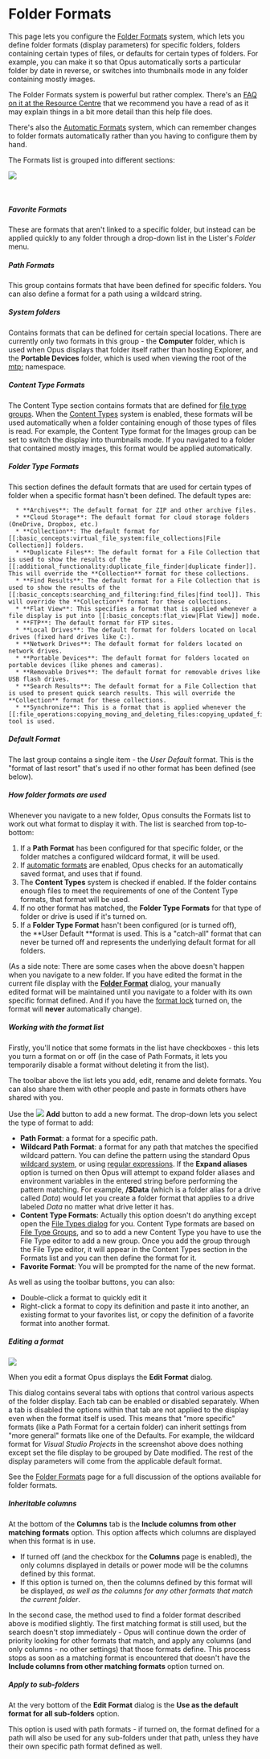# Folder Formats

This page lets you configure the [Folder Formats](/Manual/basic_concepts/folder_options/folder_formats.md) system, which lets you define folder formats (display parameters) for specific folders, folders containing certain types of files, or defaults for certain types of folders. For example, you can make it so that Opus automatically sorts a particular folder by date in reverse, or switches into thumbnails mode in any folder containing mostly images.

The Folder Formats system is powerful but rather complex. There's an [FAQ on it at the Resource Centre](https://resource.dopus.com/t/folder-formats-quick-guide/1313) that we recommend you have a read of as it may explain things in a bit more detail than this help file does.

There's also the [Automatic Formats](/Manual/preferences/preferences_categories/folders/folder_formats/automatic_formats.md) system, which can remember changes to folder formats automatically rather than you having to configure them by hand.

The Formats list is grouped into different sections: 

![](/Manual/images/media/13/folder_formats.png)

 

##### Favorite Formats

These are formats that aren't linked to a specific folder, but instead can be applied quickly to any folder through a drop-down list in the Lister's *Folder* menu.

##### Path Formats

This group contains formats that have been defined for specific folders. You can also define a format for a path using a wildcard string.

##### System folders

Contains formats that can be defined for certain special locations. There are currently only two formats in this group - the **Computer** folder, which is used when Opus displays that folder itself rather than hosting Explorer, and the **Portable Devices** folder, which is used when viewing the root of the [mtp:](/Manual/basic_concepts/virtual_file_system/mtp.md) namespace.

##### Content Type Formats

The Content Type section contains formats that are defined for [file type groups](/Manual/file_types/file_type_groups.md). When the [Content Types](/Manual/basic_concepts/folder_options/content_types.md) system is enabled, these formats will be used automatically when a folder containing enough of those types of files is read. For example, the Content Type format for the Images group can be set to switch the display into thumbnails mode. If you navigated to a folder that contained mostly images, this format would be applied automatically.

##### Folder Type Formats

This section defines the default formats that are used for certain types of folder when a specific format hasn't been defined. The default types are:

      * **Archives**: The default format for ZIP and other archive files.
      * **Cloud Storage**: The default format for cloud storage folders (OneDrive, Dropbox, etc.)
      * **Collection**: The default format for [[:basic_concepts:virtual_file_system:file_collections|File Collection]] folders. 
      * **Duplicate Files**: The default format for a File Collection that is used to show the results of the [[:additional_functionality:duplicate_file_finder|duplicate finder]]. This will override the **Collection** format for these collections. 
      * **Find Results**: The default format for a File Collection that is used to show the results of the [[:basic_concepts:searching_and_filtering:find_files|find tool]]. This will override the **Collection** format for these collections. 
      * **Flat View**: This specifies a format that is applied whenever a file display is put into [[:basic_concepts:flat_view|Flat View]] mode. 
      * **FTP**: The default format for FTP sites. 
      * **Local Drives**: The default format for folders located on local drives (fixed hard drives like C:). 
      * **Network Drives**: The default format for folders located on network drives.
      * **Portable Devices**: The default format for folders located on portable devices (like phones and cameras). 
      * **Removable Drives**: The default format for removable drives like USB flash drives. 
      * **Search Results**: The default format for a File Collection that is used to present quick search results. This will override the **Collection** format for these collections. 
      * **Synchronize**: This is a format that is applied whenever the [[:file_operations:copying_moving_and_deleting_files:copying_updated_files:synchronize|Synchronize]] tool is used. 

##### Default Format

The last group contains a single item - the *User Default* format. This is the "format of last resort" that's used if no other format has been defined (see below).

  

##### How folder formats are used

Whenever you navigate to a new folder, Opus consults the Formats list to work out what format to display it with. The list is searched from top-to-bottom:

1.  If a **Path Format** has been configured for that specific folder, or the folder matches a configured wildcard format, it will be used.
2.  If [automatic formats](/Manual/preferences/preferences_categories/folders/folder_formats/automatic_formats.md) are enabled, Opus checks for an automatically saved format, and uses that if found.
3.  The **Content Types** system is checked if enabled. If the folder contains enough files to meet the requirements of one of the Content Type formats, that format will be used.
4.  If no other format has matched, the **Folder Type Formats** for that type of folder or drive is used if it's turned on.
5.  If a **Folder Type Format** hasn't been configured (or is turned off), the **User Default **format is used. This is a "catch-all" format that can never be turned off and represents the underlying default format for all folders.

(As a side note: There are some cases when the above doesn't happen when you navigate to a new folder. If you have edited the format in the current file display with the **[Folder Format](/Manual/basic_concepts/folder_options/README.md)** dialog, your manually edited format will be maintained until you navigate to a folder with its own specific format defined. And if you have the [format lock](/Manual/basic_concepts/folder_options/locking_the_format.md) turned on, the format will **never** automatically change).

##### Working with the format list

Firstly, you'll notice that some formats in the list have checkboxes - this lets you turn a format on or off (in the case of Path Formats, it lets you temporarily disable a format without deleting it from the list).

The toolbar above the list lets you add, edit, rename and delete formats. You can also share them with other people and paste in formats others have shared with you.

Use the ![](/Manual/images/media/13/button_add.png) **Add** button to add a new format. The drop-down lets you select the type of format to add:

- **Path Format**: a format for a specific path.
- **Wildcard Path Format**: a format for any path that matches the specified wildcard pattern. You can define the pattern using the standard Opus [wildcard system](/Manual/reference/wildcard_reference/pattern_matching_syntax.md), or using [regular expressions](/Manual/file_operations/renaming_files/advanced_rename/rename_modes/regular_expressions.md). If the **Expand aliases** option is turned on then Opus will attempt to expand folder aliases and environment variables in the entered string before performing the pattern matching. For example, **/\$Data** (which is a folder alias for a drive called *Data*) would let you create a folder format that applies to a drive labeled *Data* no matter what drive letter it has.
- **Content Type Formats**: Actually this option doesn't do anything except open the [File Types dialog](/Manual/file_types/README.md) for you. Content Type formats are based on [File Type Groups](/Manual/file_types/file_type_groups.md), and so to add a new Content Type you have to use the File Type editor to add a new group. Once you add the group through the File Type editor, it will appear in the Content Types section in the Formats list and you can then define the format for it.
- **Favorite Format**: You will be prompted for the name of the new format.

As well as using the toolbar buttons, you can also:

- Double-click a format to quickly edit it
- Right-click a format to copy its definition and paste it into another, an existing format to your favorites list, or copy the definition of a favorite format into another format.

##### Editing a format

![](/Manual/images/media/13/format_editor.png)

When you edit a format Opus displays the **Edit Format** dialog.

This dialog contains several tabs with options that control various aspects of the folder display. Each tab can be enabled or disabled separately. When a tab is disabled the options within that tab are not applied to the display even when the format itself is used. This means that "more specific" formats (like a Path Format for a certain folder) can inherit settings from "more general" formats like one of the Defaults. For example, the wildcard format for *Visual Studio Projects* in the screenshot above does nothing except set the file display to be grouped by Date modified. The rest of the display parameters will come from the applicable default format.

See the [Folder Formats](/Manual/basic_concepts/folder_options/README.md) page for a full discussion of the options available for folder formats.

##### Inheritable columns

At the bottom of the **Columns** tab is the **Include columns from other matching formats** option. This option affects which columns are displayed when this format is in use.

- If turned off (and the checkbox for the **Columns** page is enabled), the only columns displayed in details or power mode will be the columns defined by this format.
- If this option is turned on, then the columns defined by this format will be displayed, *as well as the columns for any other formats that match the current folder*.

In the second case, the method used to find a folder format described above is modified slightly. The first matching format is still used, but the search doesn't stop immediately - Opus will continue down the order of priority looking for other formats that match, and apply any columns (and only columns - no other settings) that those formats define. This process stops as soon as a matching format is encountered that doesn't have the **Include columns from other matching formats** option turned on.

##### Apply to sub-folders

At the very bottom of the **Edit Format** dialog is the **Use as the default format for all sub-folders** option.

This option is used with path formats - if turned on, the format defined for a path will also be used for any sub-folders under that path, unless they have their own specific path format defined as well.
